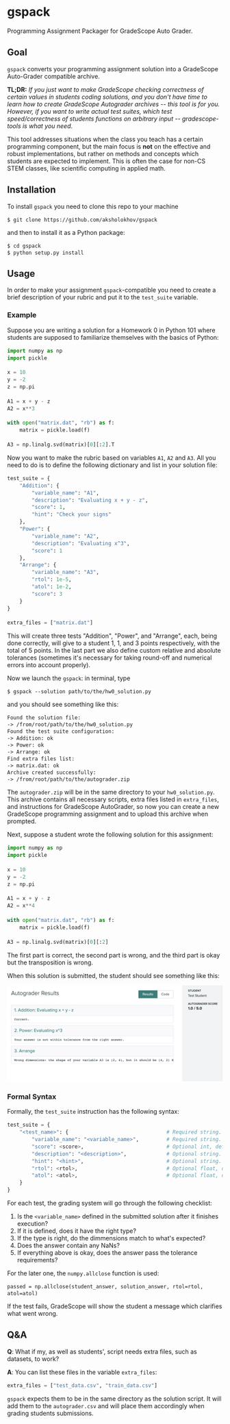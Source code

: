# gspack
Programming Assignment Packager for GradeScope Auto Grader.

## Goal
`gspack` converts your programming assignment solution into a GradeScope Auto-Grader compatible archive. 

**TL;DR:** *If you just want to make GradeScope checking correctness of certain values in students coding solutions, and
 you don't have time to learn how to create GradeScope Autograder archives -- this tool is for you. 
 However, if you want to write actual test suites, which test speed/correctness of students functions on arbitrary input -- gradescope-tools is what you need*.

This tool
 addresses situations when the class you teach has a certain programming component, but the main 
 focus is **not** on the effective and robust implementations, but rather on methods and concepts which students are expected
 to implement. This is often the case for non-CS STEM classes, like scientific computing in applied math.

## Installation

To install `gspack` you need to clone this repo to your machine

```shell script
$ git clone https://github.com/aksholokhov/gspack
```
and then to install it as a Python package:
```shell script
$ cd gspack 
$ python setup.py install
```

## Usage 
In order to make your assignment `gspack`-compatible you need to create a brief description of your rubric 
and put it to the `test_suite` variable.
 
### Example
Suppose you are writing a solution for a Homework 0 in Python 101 where students are supposed to familiarize themselves with the
 basics of Python:

```python
import numpy as np
import pickle

x = 10
y = -2
z = np.pi

A1 = x + y - z
A2 = x**3

with open("matrix.dat", "rb") as f:
    matrix = pickle.load(f)

A3 = np.linalg.svd(matrix)[0][:2].T
```
Now you want to make the rubric based on variables `A1`, `A2` and `A3`. All you need to do is to define the following 
dictionary and list in your solution file:
```python
test_suite = {
    "Addition": {
        "variable_name": "A1",
        "description": "Evaluating x + y - z",
        "score": 1,
        "hint": "Check your signs"
    },
    "Power": {
        "variable_name": "A2",
        "description": "Evaluating x^3",
        "score": 1
    },
    "Arrange": {
        "variable_name": "A3",
        "rtol": 1e-5,
        "atol": 1e-2,
        "score": 3
    }
}

extra_files = ["matrix.dat"]
```
This will create three tests "Addition", "Power", and "Arrange", each, being done correctly, will give to a student 
1, 1, and 3 points respectively, with the total of 5 points. In the last part we also define custom relative and absolute
tolerances (sometimes it's necessary for taking round-off and numerical errors into account properly). 

Now we launch the `gspack`: in terminal, type
```shell script
$ gspack --solution path/to/the/hw0_solution.py
```
and you should see something like this:
```shell script
Found the solution file:
-> /from/root/path/to/the/hw0_solution.py
Found the test suite configuration:
-> Addition: ok
-> Power: ok
-> Arrange: ok
Find extra files list:
-> matrix.dat: ok
Archive created successfully:
-> /from/root/path/to/the/autograder.zip
```
The `autograder.zip` will be in the same directory to your `hw0_solution.py`. This archive contains all necessary
scripts, extra files listed in `extra_files`, and instructions for GradeScope AutoGrader, so now you can create a new GradeScope programming
assignment and to upload this archive when prompted. 

Next, suppose a student wrote the following solution for this assignment: 
```python
import numpy as np
import pickle

x = 10
y = -2
z = np.pi

A1 = x + y - z
A2 = x**4

with open("matrix.dat", "rb") as f:
    matrix = pickle.load(f)

A3 = np.linalg.svd(matrix)[0][:2]
```

The first part is correct, the second part is wrong, and the third part is okay
but the transposition is wrong. 

When this solution is submitted, the student should see something like this:

![image](grading_result.png)

### Formal Syntax
Formally, the `test_suite` instruction has the following syntax:

```python
test_suite = {
    "<test_name>": {                                # Required string. <test_name> is whatever string you want.
        "variable_name": "<variable_name>",         # Required string. Substitute the name of the variable to check.
        "score": <score>,                           # Optional int, default = 1. How many points to give for this part. 
        "description": "<description>",             # Optional string. Description of the test, appears in the test title.
        "hint": "<hint>",                           # Optional string. Appears when a student does this part wrong.
        "rtol": <rtol>,                             # Optional float, default = 1e-8, relative tolerance.
        "atol": <atol>,                             # Optional float, default = 1e-5, absolute tolerance.
    }
}
```

For each test, the grading system will go through the following checklist:
1. Is the `<variable_name>` defined in the submitted solution after it finishes execution? 
2. If it is defined, does it have the right type?
3. If the type is right, do the dimmensions match to what's expected?
4. Does the answer contain any NaNs?
5. If everything above is okay, does the answer pass the tolerance requirements?

For the later one, the `numpy.allclose` function is used:
```shell script
passed = np.allclose(student_answer, solution_answer, rtol=rtol, atol=atol)
```

If the test fails, GradeScope will show the student a message which clarifies what went wrong.

## Q&A
**Q**: What if my, as well as students',  script needs extra files, such as datasets, to work?

**A**: You can list these files in the variable `extra_files`:
```python
extra_files = ["test_data.csv", "train_data.csv"]
``` 
`gspack` expects them to be in the same directory as the solution script. It will add them to the `autograder.csv` 
and will place them accordingly when grading students submissions. 